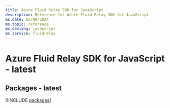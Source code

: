 ```yaml
---
title: Azure Fluid Relay SDK for JavaScript
description: Reference for Azure Fluid Relay SDK for JavaScript
ms.date: 02/08/2024
ms.topic: reference
ms.devlang: javascript
ms.service: fluidrelay
---
```

# Azure Fluid Relay SDK for JavaScript - latest
## Packages - latest
[!INCLUDE [packages](fluid-relay-index.md)]